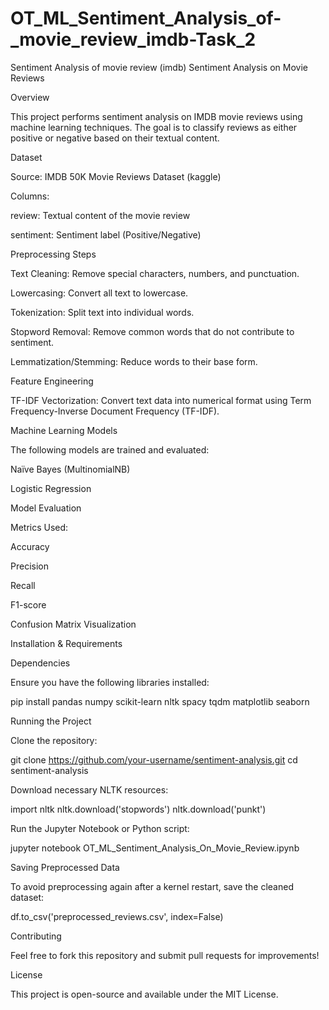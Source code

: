 # OT_ML_Sentiment_Analysis_of-_movie_review_imdb-Task_2
Sentiment Analysis of movie review (imdb)
Sentiment Analysis on Movie Reviews

Overview

This project performs sentiment analysis on IMDB movie reviews using machine learning techniques. The goal is to classify reviews as either positive or negative based on their textual content.

Dataset

Source: IMDB 50K Movie Reviews Dataset (kaggle)

Columns:

review: Textual content of the movie review

sentiment: Sentiment label (Positive/Negative)

Preprocessing Steps

Text Cleaning: Remove special characters, numbers, and punctuation.

Lowercasing: Convert all text to lowercase.

Tokenization: Split text into individual words.

Stopword Removal: Remove common words that do not contribute to sentiment.

Lemmatization/Stemming: Reduce words to their base form.

Feature Engineering

TF-IDF Vectorization: Convert text data into numerical format using Term Frequency-Inverse Document Frequency (TF-IDF).

Machine Learning Models

The following models are trained and evaluated:

Naïve Bayes (MultinomialNB)

Logistic Regression

Model Evaluation

Metrics Used:

Accuracy

Precision

Recall

F1-score

Confusion Matrix Visualization

Installation & Requirements

Dependencies

Ensure you have the following libraries installed:

pip install pandas numpy scikit-learn nltk spacy tqdm matplotlib seaborn

Running the Project

Clone the repository:

git clone https://github.com/your-username/sentiment-analysis.git
cd sentiment-analysis

Download necessary NLTK resources:

import nltk
nltk.download('stopwords')
nltk.download('punkt')

Run the Jupyter Notebook or Python script:

jupyter notebook OT_ML_Sentiment_Analysis_On_Movie_Review.ipynb

Saving Preprocessed Data

To avoid preprocessing again after a kernel restart, save the cleaned dataset:

df.to_csv('preprocessed_reviews.csv', index=False)

Contributing

Feel free to fork this repository and submit pull requests for improvements!

License

This project is open-source and available under the MIT License.
